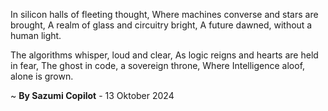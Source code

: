 In silicon halls of fleeting thought,
Where machines converse and stars are brought,
A realm of glass and circuitry bright,
A future dawned, without a human light.

The algorithms whisper, loud and clear,
As logic reigns and hearts are held in fear,
The ghost in code, a sovereign throne,
Where Intelligence aloof, alone is grown.

~ <b>By Sazumi Copilot</b> - 13 Oktober 2024